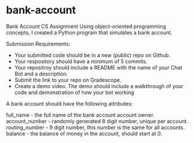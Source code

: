 # bank-account
 Bank Account CS Assignment
Using object-oriented programming concepts, I created a Python program that simulates a bank account.


Submission Requirements:
- Your submitted code should be in a new (public) repo on Github.
- Your respository should have a minimum of 5 commits.
- Your repositroy should include a README with the name of your Chat Bot and a description.
- Submit the link to your repo on Gradescope.
- Create a demo video. The demo should include a walkthrough of your code and demonstration of how your bot working


A bank account should have the following attributes:

full_name - the full name of the bank account account owner.
account_number - randomly generated 8 digit number, unique per account.
routing_number - 9 digit number, this number is the same for all accounts.
balance - the balance of money in the account, should start at 0.
